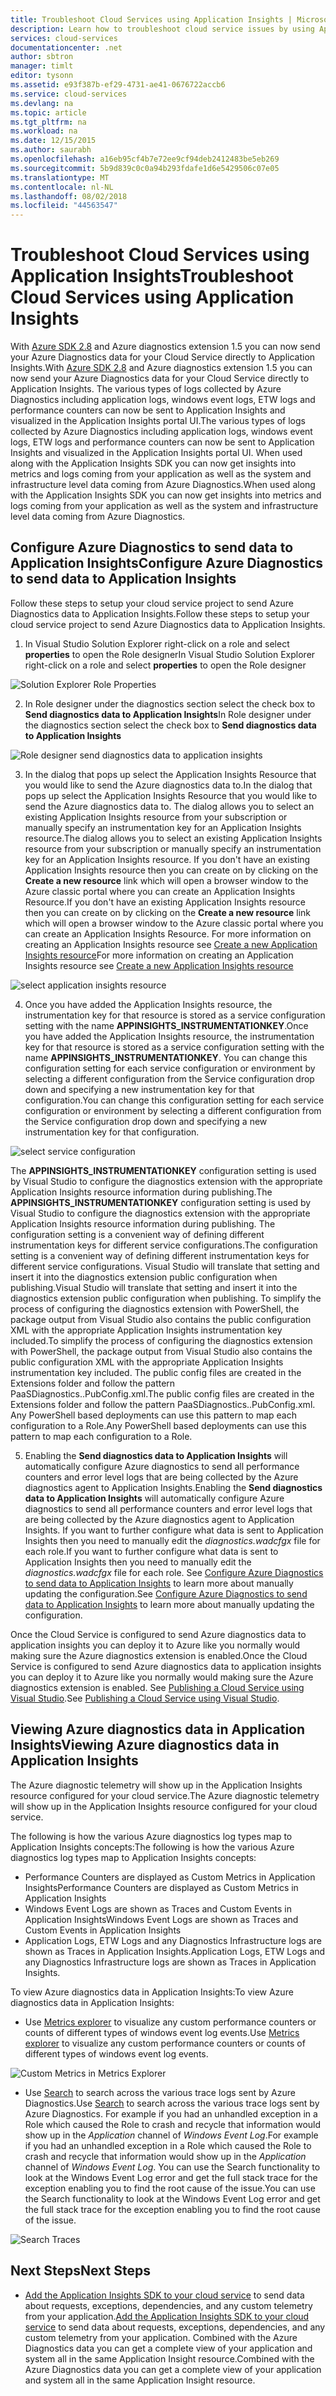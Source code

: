 ```yaml
---
title: Troubleshoot Cloud Services using Application Insights | Microsoft Docs
description: Learn how to troubleshoot cloud service issues by using Application Insights to process data from Azure Diagnostics.
services: cloud-services
documentationcenter: .net
author: sbtron
manager: timlt
editor: tysonn
ms.assetid: e93f387b-ef29-4731-ae41-0676722accb6
ms.service: cloud-services
ms.devlang: na
ms.topic: article
ms.tgt_pltfrm: na
ms.workload: na
ms.date: 12/15/2015
ms.author: saurabh
ms.openlocfilehash: a16eb95cf4b7e72ee9cf94deb2412483be5eb269
ms.sourcegitcommit: 5b9d839c0c0a94b293fdafe1d6e5429506c07e05
ms.translationtype: MT
ms.contentlocale: nl-NL
ms.lasthandoff: 08/02/2018
ms.locfileid: "44563547"
---
```

# <a name="troubleshoot-cloud-services-using-application-insights"></a><span data-ttu-id="0db45-103">Troubleshoot Cloud Services using Application Insights</span><span class="sxs-lookup"><span data-stu-id="0db45-103">Troubleshoot Cloud Services using Application Insights</span></span>
<span data-ttu-id="0db45-104">With [Azure SDK 2.8](https://azure.microsoft.com/downloads/) and Azure diagnostics extension 1.5 you can now send your Azure Diagnostics data for your Cloud Service directly to Application Insights.</span><span class="sxs-lookup"><span data-stu-id="0db45-104">With [Azure SDK 2.8](https://azure.microsoft.com/downloads/) and Azure diagnostics extension 1.5 you can now send your Azure Diagnostics data for your Cloud Service directly to Application Insights.</span></span> <span data-ttu-id="0db45-105">The various types of logs collected by Azure Diagnostics including application logs, windows event logs, ETW logs and performance counters can now be sent to Application Insights and visualized in the Application Insights portal UI.</span><span class="sxs-lookup"><span data-stu-id="0db45-105">The various types of logs collected by Azure Diagnostics including application logs, windows event logs, ETW logs and performance counters can now be sent to Application Insights and visualized in the Application Insights portal UI.</span></span> <span data-ttu-id="0db45-106">When used along with the Application Insights SDK you can now get insights into metrics and logs coming from your application as well as the system and infrastructure level data coming from Azure Diagnostics.</span><span class="sxs-lookup"><span data-stu-id="0db45-106">When used along with the Application Insights SDK you can now get insights into metrics and logs coming from your application as well as the system and infrastructure level data coming from Azure Diagnostics.</span></span>

## <a name="configure-azure-diagnostics-to-send-data-to-application-insights"></a><span data-ttu-id="0db45-107">Configure Azure Diagnostics to send data to Application Insights</span><span class="sxs-lookup"><span data-stu-id="0db45-107">Configure Azure Diagnostics to send data to Application Insights</span></span>
<span data-ttu-id="0db45-108">Follow these steps to setup your cloud service project to send Azure Diagnostics data to Application Insights.</span><span class="sxs-lookup"><span data-stu-id="0db45-108">Follow these steps to setup your cloud service project to send Azure Diagnostics data to Application Insights.</span></span>

1) <span data-ttu-id="0db45-109">In Visual Studio Solution Explorer right-click on a role and select **properties** to open the Role designer</span><span class="sxs-lookup"><span data-stu-id="0db45-109">In Visual Studio Solution Explorer right-click on a role and select **properties** to open the Role designer</span></span>

![Solution Explorer Role Properties][1]

2) <span data-ttu-id="0db45-111">In Role designer under the diagnostics section select the check box to **Send diagnostics data to Application Insights**</span><span class="sxs-lookup"><span data-stu-id="0db45-111">In Role designer under the diagnostics section select the check box to **Send diagnostics data to Application Insights**</span></span>

![Role designer send diagnostics data to application insights][2]

3) <span data-ttu-id="0db45-113">In the dialog that pops up select the Application Insights Resource that you would like to send the Azure diagnostics data to.</span><span class="sxs-lookup"><span data-stu-id="0db45-113">In the dialog that pops up select the Application Insights Resource that you would like to send the Azure diagnostics data to.</span></span> <span data-ttu-id="0db45-114">The dialog allows you to select an existing Application Insights resource from your subscription or manually specify an instrumentation key for an Application Insights resource.</span><span class="sxs-lookup"><span data-stu-id="0db45-114">The dialog allows you to select an existing Application Insights resource from your subscription or manually specify an instrumentation key for an Application Insights resource.</span></span> <span data-ttu-id="0db45-115">If you don't have an existing Application Insights resource then you can create on by clicking on the **Create a new resource** link which will open a browser window to the Azure classic portal where you can create an Application Insights Resource.</span><span class="sxs-lookup"><span data-stu-id="0db45-115">If you don't have an existing Application Insights resource then you can create on by clicking on the **Create a new resource** link which will open a browser window to the Azure classic portal where you can create an Application Insights Resource.</span></span> <span data-ttu-id="0db45-116">For more information on creating an Application Insights resource see [Create a new Application Insights resource](../application-insights/app-insights-create-new-resource.md)</span><span class="sxs-lookup"><span data-stu-id="0db45-116">For more information on creating an Application Insights resource see [Create a new Application Insights resource](../application-insights/app-insights-create-new-resource.md)</span></span>

![select application insights resource][3]

4) <span data-ttu-id="0db45-118">Once you have added the Application Insights resource, the instrumentation key for that resource is stored as a service configuration setting with the name **APPINSIGHTS_INSTRUMENTATIONKEY**.</span><span class="sxs-lookup"><span data-stu-id="0db45-118">Once you have added the Application Insights resource, the instrumentation key for that resource is stored as a service configuration setting with the name **APPINSIGHTS_INSTRUMENTATIONKEY**.</span></span> <span data-ttu-id="0db45-119">You can change this configuration setting for each service configuration or environment by selecting a different configuration from the Service configuration drop down and specifying a new instrumentation key for that configuration.</span><span class="sxs-lookup"><span data-stu-id="0db45-119">You can change this configuration setting for each service configuration or environment by selecting a different configuration from the Service configuration drop down and specifying a new instrumentation key for that configuration.</span></span>

![select service configuration][4]

<span data-ttu-id="0db45-121">The **APPINSIGHTS_INSTRUMENTATIONKEY** configuration setting is used by Visual Studio to configure the diagnostics extension with the appropriate Application Insights resource information during publishing.</span><span class="sxs-lookup"><span data-stu-id="0db45-121">The **APPINSIGHTS_INSTRUMENTATIONKEY** configuration setting is used by Visual Studio to configure the diagnostics extension with the appropriate Application Insights resource information during publishing.</span></span> <span data-ttu-id="0db45-122">The configuration setting is a convenient way of defining different instrumentation keys for different service configurations.</span><span class="sxs-lookup"><span data-stu-id="0db45-122">The configuration setting is a convenient way of defining different instrumentation keys for different service configurations.</span></span> <span data-ttu-id="0db45-123">Visual Studio will translate that setting and insert it into the diagnostics extension public configuration when publishing.</span><span class="sxs-lookup"><span data-stu-id="0db45-123">Visual Studio will translate that setting and insert it into the diagnostics extension public configuration when publishing.</span></span> <span data-ttu-id="0db45-124">To simplify the process of configuring the diagnostics extension with PowerShell, the package output from Visual Studio also contains the public configuration XML with the appropriate Application Insights instrumentation key included.</span><span class="sxs-lookup"><span data-stu-id="0db45-124">To simplify the process of configuring the diagnostics extension with PowerShell, the package output from Visual Studio also contains the public configuration XML with the appropriate Application Insights instrumentation key included.</span></span> <span data-ttu-id="0db45-125">The public config files are created in the Extensions folder and follow the pattern PaaSDiagnostics.<RoleName>.PubConfig.xml.</span><span class="sxs-lookup"><span data-stu-id="0db45-125">The public config files are created in the Extensions folder and follow the pattern PaaSDiagnostics.<RoleName>.PubConfig.xml.</span></span> <span data-ttu-id="0db45-126">Any PowerShell based deployments can use this pattern to map each configuration to a Role.</span><span class="sxs-lookup"><span data-stu-id="0db45-126">Any PowerShell based deployments can use this pattern to map each configuration to a Role.</span></span>

5) <span data-ttu-id="0db45-127">Enabling the **Send diagnostics data to Application Insights** will automatically configure Azure diagnostics to send all performance counters and error level logs that are being collected by the Azure diagnostics agent to Application Insights.</span><span class="sxs-lookup"><span data-stu-id="0db45-127">Enabling the **Send diagnostics data to Application Insights** will automatically configure Azure diagnostics to send all performance counters and error level logs that are being collected by the Azure diagnostics agent to Application Insights.</span></span> <span data-ttu-id="0db45-128">If you want to further configure what data is sent to Application Insights then you need to manually edit the *diagnostics.wadcfgx* file for each role.</span><span class="sxs-lookup"><span data-stu-id="0db45-128">If you want to further configure what data is sent to Application Insights then you need to manually edit the *diagnostics.wadcfgx* file for each role.</span></span> <span data-ttu-id="0db45-129">See [Configure Azure Diagnostics to send data to Application Insights](#configure-azure-diagnostics-to-send-data-to-application-insights) to learn more about manually updating the configuration.</span><span class="sxs-lookup"><span data-stu-id="0db45-129">See [Configure Azure Diagnostics to send data to Application Insights](#configure-azure-diagnostics-to-send-data-to-application-insights) to learn more about manually updating the configuration.</span></span>

<span data-ttu-id="0db45-130">Once the Cloud Service is configured to send Azure diagnostics data to application insights you can deploy it to Azure like you normally would making sure the Azure diagnostics extension is enabled.</span><span class="sxs-lookup"><span data-stu-id="0db45-130">Once the Cloud Service is configured to send Azure diagnostics data to application insights you can deploy it to Azure like you normally would making sure the Azure diagnostics extension is enabled.</span></span> <span data-ttu-id="0db45-131">See [Publishing a Cloud Service using Visual Studio](../vs-azure-tools-publishing-a-cloud-service.md).</span><span class="sxs-lookup"><span data-stu-id="0db45-131">See [Publishing a Cloud Service using Visual Studio](../vs-azure-tools-publishing-a-cloud-service.md).</span></span>  

## <a name="viewing-azure-diagnostics-data-in-application-insights"></a><span data-ttu-id="0db45-132">Viewing Azure diagnostics data in Application Insights</span><span class="sxs-lookup"><span data-stu-id="0db45-132">Viewing Azure diagnostics data in Application Insights</span></span>
<span data-ttu-id="0db45-133">The Azure diagnostic telemetry will show up in the Application Insights resource configured for your cloud service.</span><span class="sxs-lookup"><span data-stu-id="0db45-133">The Azure diagnostic telemetry will show up in the Application Insights resource configured for your cloud service.</span></span>

<span data-ttu-id="0db45-134">The following is how the various Azure diagnostics log types map to Application Insights concepts:</span><span class="sxs-lookup"><span data-stu-id="0db45-134">The following is how the various Azure diagnostics log types map to Application Insights concepts:</span></span>  

* <span data-ttu-id="0db45-135">Performance Counters are displayed as Custom Metrics in Application Insights</span><span class="sxs-lookup"><span data-stu-id="0db45-135">Performance Counters are displayed as Custom Metrics in Application Insights</span></span>
* <span data-ttu-id="0db45-136">Windows Event Logs are shown as Traces and Custom Events in Application Insights</span><span class="sxs-lookup"><span data-stu-id="0db45-136">Windows Event Logs are shown as Traces and Custom Events in Application Insights</span></span>
* <span data-ttu-id="0db45-137">Application Logs, ETW Logs and any Diagnostics Infrastructure logs are shown as Traces in Application Insights.</span><span class="sxs-lookup"><span data-stu-id="0db45-137">Application Logs, ETW Logs and any Diagnostics Infrastructure logs are shown as Traces in Application Insights.</span></span>

<span data-ttu-id="0db45-138">To view Azure diagnostics data in Application Insights:</span><span class="sxs-lookup"><span data-stu-id="0db45-138">To view Azure diagnostics data in Application Insights:</span></span>

* <span data-ttu-id="0db45-139">Use [Metrics explorer](../application-insights/app-insights-metrics-explorer.md) to visualize any custom performance counters or counts of different types of windows event log events.</span><span class="sxs-lookup"><span data-stu-id="0db45-139">Use [Metrics explorer](../application-insights/app-insights-metrics-explorer.md) to visualize any custom performance counters or counts of different types of windows event log events.</span></span>

![Custom Metrics in Metrics Explorer][5]

* <span data-ttu-id="0db45-141">Use [Search](../application-insights/app-insights-diagnostic-search.md) to search across the various trace logs sent by Azure Diagnostics.</span><span class="sxs-lookup"><span data-stu-id="0db45-141">Use [Search](../application-insights/app-insights-diagnostic-search.md) to search across the various trace logs sent by Azure Diagnostics.</span></span> <span data-ttu-id="0db45-142">For example if you had an unhandled exception in a Role which caused the Role to crash and recycle that information would show up in the *Application* channel of *Windows Event Log*.</span><span class="sxs-lookup"><span data-stu-id="0db45-142">For example if you had an unhandled exception in a Role which caused the Role to crash and recycle that information would show up in the *Application* channel of *Windows Event Log*.</span></span> <span data-ttu-id="0db45-143">You can use the Search functionality to look at the Windows Event Log error and get the full stack trace for the exception enabling you to find the root cause of the issue.</span><span class="sxs-lookup"><span data-stu-id="0db45-143">You can use the Search functionality to look at the Windows Event Log error and get the full stack trace for the exception enabling you to find the root cause of the issue.</span></span>

![Search Traces][6]

## <a name="next-steps"></a><span data-ttu-id="0db45-145">Next Steps</span><span class="sxs-lookup"><span data-stu-id="0db45-145">Next Steps</span></span>
* <span data-ttu-id="0db45-146">[Add the Application Insights SDK to your cloud service](../application-insights/app-insights-cloudservices.md) to send data about requests, exceptions, dependencies, and any custom telemetry from your application.</span><span class="sxs-lookup"><span data-stu-id="0db45-146">[Add the Application Insights SDK to your cloud service](../application-insights/app-insights-cloudservices.md) to send data about requests, exceptions, dependencies, and any custom telemetry from your application.</span></span> <span data-ttu-id="0db45-147">Combined with the Azure Diagnostics data you can get a complete view of your application and system all in the same Application Insight resource.</span><span class="sxs-lookup"><span data-stu-id="0db45-147">Combined with the Azure Diagnostics data you can get a complete view of your application and system all in the same Application Insight resource.</span></span>  

<!--Image references-->
[1]: https://docstestmedia1.blob.core.windows.net/azure-media/articles/cloud-services/media/cloud-services-dotnet-diagnostics-applicationinsights/solution-explorer-properties.png
[2]: https://docstestmedia1.blob.core.windows.net/azure-media/articles/cloud-services/media/cloud-services-dotnet-diagnostics-applicationinsights/role-designer-sendtoappinsights.png
[3]: https://docstestmedia1.blob.core.windows.net/azure-media/articles/cloud-services/media/cloud-services-dotnet-diagnostics-applicationinsights/select-appinsights-resource.png
[4]: https://docstestmedia1.blob.core.windows.net/azure-media/articles/cloud-services/media/cloud-services-dotnet-diagnostics-applicationinsights/role-designer-appinsights-serviceconfig.png
[5]: https://docstestmedia1.blob.core.windows.net/azure-media/articles/cloud-services/media/cloud-services-dotnet-diagnostics-applicationinsights/metrics-explorer-custom-metrics.png
[6]: https://docstestmedia1.blob.core.windows.net/azure-media/articles/cloud-services/media/cloud-services-dotnet-diagnostics-applicationinsights/search-windowseventlog-error.png






